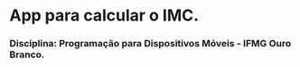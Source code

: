 # App para calcular o IMC.

### Disciplina: Programação para Dispositivos Móveis - IFMG Ouro Branco.

